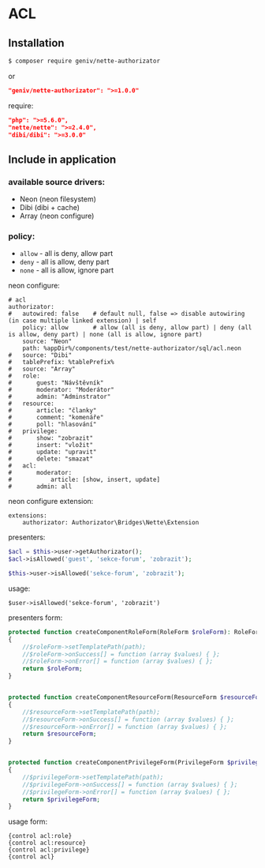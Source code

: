 ACL
===

Installation
------------

```sh
$ composer require geniv/nette-authorizator
```
or
```json
"geniv/nette-authorizator": ">=1.0.0"
```

require:
```json
"php": ">=5.6.0",
"nette/nette": ">=2.4.0",
"dibi/dibi": ">=3.0.0"
```

Include in application
----------------------

### available source drivers:
- Neon (neon filesystem)
- Dibi (dibi + cache)
- Array (neon configure)

### policy:
- `allow` - all is deny, allow part
- `deny` - all is allow, deny part
- `none` - all is allow, ignore part

neon configure:
```neon
# acl
authorizator:
#   autowired: false    # default null, false => disable autowiring (in case multiple linked extension) | self
	policy: allow		# allow (all is deny, allow part) | deny (all is allow, deny part) | none (all is allow, ignore part)
	source: "Neon"
	path: %appDir%/components/test/nette-authorizator/sql/acl.neon
#	source: "Dibi"
#	tablePrefix: %tablePrefix%
#	source: "Array"
#	role:
#		guest: "Návštěvník"
#		moderator: "Moderátor"
#		admin: "Adminstrator"
#	resource:
#		article: "članky"
#		comment: "komenáře"
#		poll: "hlasování"
#	privilege:
#		show: "zobrazit"
#		insert: "vložit"
#		update: "upravit"
#		delete: "smazat"
#	acl:
#		moderator:
#			article: [show, insert, update]
#		admin: all
```

neon configure extension:
```neon
extensions:
    authorizator: Authorizator\Bridges\Nette\Extension
```

presenters:
```php
$acl = $this->user->getAuthorizator();
$acl->isAllowed('guest', 'sekce-forum', 'zobrazit');

$this->user->isAllowed('sekce-forum', 'zobrazit');
```

usage:
```latte
$user->isAllowed('sekce-forum', 'zobrazit')
```

presenters form:
```php
protected function createComponentRoleForm(RoleForm $roleForm): RoleForm
{
    //$roleForm->setTemplatePath(path);
    //$roleForm->onSuccess[] = function (array $values) { };
    //$roleForm->onError[] = function (array $values) { };
    return $roleForm;
}


protected function createComponentResourceForm(ResourceForm $resourceForm): ResourceForm
{
    //$resourceForm->setTemplatePath(path);
    //$resourceForm->onSuccess[] = function (array $values) { };
    //$resourceForm->onError[] = function (array $values) { };
    return $resourceForm;
}


protected function createComponentPrivilegeForm(PrivilegeForm $privilegeForm): PrivilegeForm
{
    //$privilegeForm->setTemplatePath(path);
    //$privilegeForm->onSuccess[] = function (array $values) { };
    //$privilegeForm->onError[] = function (array $values) { };
    return $privilegeForm;
}
```

usage form:
```latte
{control acl:role}
{control acl:resource}
{control acl:privilege}
{control acl}
```
